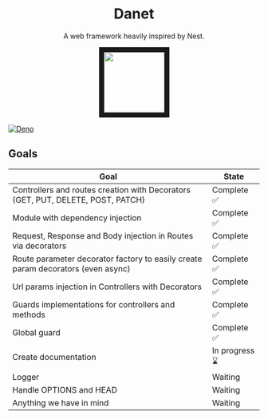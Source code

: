 <h1 align="center">Danet</h1>
<p align="center">A web framework heavily inspired by Nest.</p>

<p align="center">
<a href="http://commitizen.github.io/cz-cli/">
    <img src="https://img.shields.io/badge/commitizen-friendly-brightgreen.svg" width="121" border="10"/>
</a>
</p>

[![Deno](https://github.com/Sorikairox/Danet/actions/workflows/deno.yml/badge.svg)](https://github.com/Sorikairox/Danet/actions/workflows/deno.yml)
## Goals

| Goal                                                              | State        |
|-------------------------------------------------------------------|--------------|
| Controllers and routes creation with Decorators (GET, PUT, DELETE, POST, PATCH) | Complete ✅   |
| Module with dependency injection                                  | Complete ✅   |
| Request, Response and Body injection in Routes via decorators     | Complete ✅   |
| Route parameter decorator factory to easily create param decorators (even async) | Complete ✅   |
| Url params injection in Controllers with Decorators               | Complete ✅   |
| Guards implementations for controllers and methods                | Complete ✅   |
| Global guard                                                      | Complete ✅   |
| Create documentation                                              | In progress ⌛ |
| Logger                                                            | Waiting      |
| Handle OPTIONS and HEAD                                           | Waiting      |
| Anything we have in mind                                          | Waiting      |
